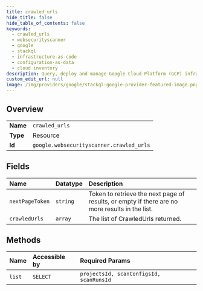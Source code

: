 ```yaml
---
title: crawled_urls
hide_title: false
hide_table_of_contents: false
keywords:
  - crawled_urls
  - websecurityscanner
  - google    
  - stackql
  - infrastructure-as-code
  - configuration-as-data
  - cloud inventory
description: Query, deploy and manage Google Cloud Platform (GCP) infrastructure and resources using SQL
custom_edit_url: null
image: /img/providers/google/stackql-google-provider-featured-image.png
---
```

  
    

## Overview
<table><tbody>
<tr><td><b>Name</b></td><td><code>crawled_urls</code></td></tr>
<tr><td><b>Type</b></td><td>Resource</td></tr>
<tr><td><b>Id</b></td><td><code>google.websecurityscanner.crawled_urls</code></td></tr>
</tbody></table>

## Fields
| Name | Datatype | Description |
|:-----|:---------|:------------|
| `nextPageToken` | `string` | Token to retrieve the next page of results, or empty if there are no more results in the list. |
| `crawledUrls` | `array` | The list of CrawledUrls returned. |
## Methods
| Name | Accessible by | Required Params |
|:-----|:--------------|:----------------|
| `list` | `SELECT` | `projectsId, scanConfigsId, scanRunsId` |

